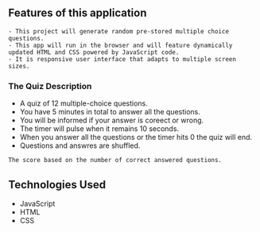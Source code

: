 
## Features of this application
```
- This project will generate random pre-stored multiple choice questions. 
- This app will run in the browser and will feature dynamically updated HTML and CSS powered by JavaScript code.
- It is responsive user interface that adapts to multiple screen sizes.
```

### The Quiz Description
- A quiz of 12 multiple-choice questions.
- You have 5 minutes in total to answer all the questions.
- You will be informed if your answer is coreect or wrong.
- The timer will pulse when it remains 10 seconds.
- When you answer all the questions or the timer hits 0 the quiz will end.
- Questions and answres are shuffled.
```
The score based on the number of correct answered questions.
```
## Technologies Used

* JavaScript
* HTML
* CSS
